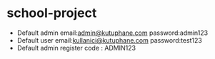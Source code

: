 # school-project

* Default admin email:admin@kutuphane.com password:admin123
* Default user email:kullanici@kutuphane.com password:test123
* Default admin register code : ADMIN123
